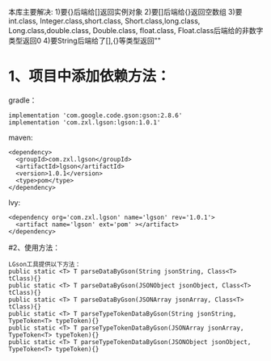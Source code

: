 本库主要解决:
 1)要{}后端给[]返回实例对象
 2)要[]后端给{}返回空数组
 3)要int.class, Integer.class,short.class, Short.class,long.class, Long.class,double.class, Double.class,
 float.class, Float.class后端给的非数字类型返回0
 4)要String后端给了[],{}等类型返回""
 
# 1、项目中添加依赖方法：
gradle：
```
implementation 'com.google.code.gson:gson:2.8.6'
implementation 'com.zxl.lgson:lgson:1.0.1'
```

maven:
```
<dependency>
  <groupId>com.zxl.lgson</groupId>
  <artifactId>lgson</artifactId>
  <version>1.0.1</version>
  <type>pom</type>
</dependency>
```

lvy:
```
<dependency org='com.zxl.lgson' name='lgson' rev='1.0.1'>
  <artifact name='lgson' ext='pom' ></artifact>
</dependency>
```

#2、使用方法：
```
LGson工具提供以下方法：
public static <T> T parseDataByGson(String jsonString, Class<T> tClass){}
public static <T> T parseDataByGson(JSONObject jsonObject, Class<T> tClass){}
public static <T> T parseDataByGson(JSONArray jsonArray, Class<T> tClass){}
public static <T> T parseTypeTokenDataByGson(String jsonString, TypeToken<T> typeToken){}
public static <T> T parseTypeTokenDataByGson(JSONArray jsonArray, TypeToken<T> typeToken){}
public static <T> T parseTypeTokenDataByGson(JSONObject jsonObject, TypeToken<T> typeToken){}
```
